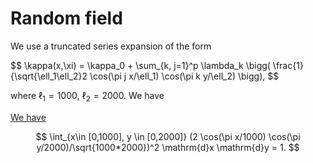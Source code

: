 # Random field

We use a truncated series expansion of the form

$$
  \kappa(x,\xi) = \kappa_0 + \sum_{k, j=1}^p  \lambda_k  \bigg( \frac{1}{\sqrt{\ell_1\ell_2}2 \cos(\pi j x/\ell_1) \cos(\pi k y/\ell_2) \bigg),
$$

where $\ell_1 = 1000$, $\ell_2 = 2000$. We have

[We have](https://www.wolframalpha.com/input?i=integrate+%282+cos%28pi+x%2F1000%29+cos%28pi+y%2F2000%29%2Fsqrt%281000*2000%29%29%5E2+for+x%3D0..1000+and+y%3D0..2000)

$$
  \int_{x\in [0,1000], y \in [0,2000]} (2 \cos(\pi x/1000) \cos(\pi y/2000)/\sqrt{1000*2000})^2 \mathrm{d}x \mathrm{d}y = 1.
$$





